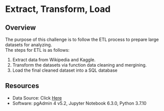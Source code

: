 # Extract, Transform, Load

## Overview
The purpose of this challenge is to follow the ETL process to prepare large datasets for analyzing.  
The steps for ETL is as follows:
1. Extract data from Wikipedia and Kaggle.
2. Transform the datasets via function data cleaning and mergining.
3. Load the final cleaned dataset into a SQL database

## Resources
- Data Source: Click [Here](https://github.com/junepwk/movies-ETL/tree/main/Resources)
- Software: pgAdmin 4 v5.2, Jupyter Notebook 6.3.0, Python 3.7.10
